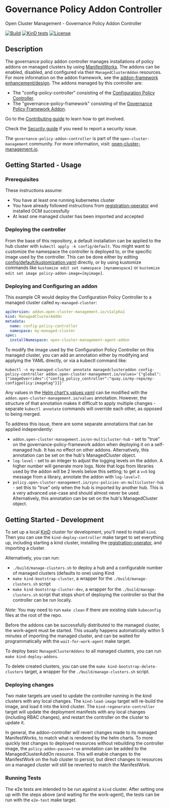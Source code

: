 [comment]: # " Copyright Contributors to the Open Cluster Management project "

# Governance Policy Addon Controller

Open Cluster Management - Governance Policy Addon Controller

[![Build](https://github.com/open-cluster-management-io/governance-policy-addon-controller/actions/workflows/go-postsubmit.yml/badge.svg?branch=main&event=push)](https://github.com/open-cluster-management-io/governance-policy-addon-controller/actions/workflows/go-postsubmit.yml)
[![KinD tests](https://github.com/open-cluster-management-io/governance-policy-addon-controller/actions/workflows/kind.yml/badge.svg?branch=main&event=push)](https://github.com/open-cluster-management-io/governance-policy-addon-controller/actions/workflows/kind.yml)
[![License](https://img.shields.io/:license-apache-blue.svg)](http://www.apache.org/licenses/LICENSE-2.0.html)

## Description

The governance policy addon controller manages installations of policy addons on managed clusters by
using
[ManifestWorks](https://github.com/open-cluster-management-io/api/blob/main/docs/manifestwork.md).
The addons can be enabled, disabled, and configured via their `ManagedClusterAddon` resources. For
more information on the addon framework, see the
[addon-framework enhancement/design](https://github.com/open-cluster-management-io/enhancements/tree/main/enhancements/sig-architecture/8-addon-framework).
The addons managed by this controller are:

- The "config-policy-controller" consisting of the
  [Configuration Policy Controller](https://github.com/open-cluster-management-io/config-policy-controller).
- The "governance-policy-framework" consisting of the
  [Governance Policy Framework Addon](https://github.com/open-cluster-management-io/governance-policy-framework-addon).

Go to the [Contributing guide](CONTRIBUTING.md) to learn how to get involved.

Check the [Security guide](SECURITY.md) if you need to report a security issue.

The `governance-policy-addon-controller` is part of the `open-cluster-management` community. For more information, visit: [open-cluster-management.io](https://open-cluster-management.io).

## Getting Started - Usage

### Prerequisites

These instructions assume:

- You have at least one running kubernetes cluster
- You have already followed instructions from
  [registration-operator](https://github.com/open-cluster-management-io/registration-operator) and
  installed OCM successfully
- At least one managed cluster has been imported and accepted

### Deploying the controller

From the base of this repository, a default installation can be applied to the hub cluster with
`kubectl apply -k config/default`. You might want to customize the namespace the controller is
deployed to, or the specific image used by the controller. This can be done either by editing
[config/default/kustomization.yaml](./config/default/kustomization.yaml) directly, or by using
kustomize commands like `kustomize edit set namespace [mynamespace]` or
`kustomize edit set image policy-addon-image=[myimage]`.

### Deploying and Configuring an addon

This example CR would deploy the Configuration Policy Controller to a managed cluster called
`my-managed-cluster`:

```yaml
apiVersion: addon.open-cluster-management.io/v1alpha1
kind: ManagedClusterAddOn
metadata:
  name: config-policy-controller
  namespace: my-managed-cluster
spec:
  installNamespace: open-cluster-management-agent-addon
```

To modify the image used by the Configuration Policy Controller on this managed cluster, you can add
an annotation either by modifying and applying the YAML directly, or via a kubectl command like:

```shell
kubectl -n my-managed-cluster annotate managedclusteraddon config-policy-controller addon.open-cluster-management.io/values='{"global":{"imageOverrides":{"config_policy_controller":"quay.io/my-repo/my-configpolicy:imagetag"}}}'
```

Any values in the
[Helm chart's values.yaml](./pkg/addon/configpolicy/manifests/managedclusterchart/values.yaml) can
be modified with the `addon.open-cluster-management.io/values` annotation. However, the structure
of that annotation makes it difficult to apply multiple changes - separate `kubectl annotate`
commands will override each other, as opposed to being merged.

To address this issue, there are some separate annotations that can be applied independently:

- `addon.open-cluster-management.io/on-multicluster-hub` - set to "true" on the
  governance-policy-framework addon when deploying it on a self-managed hub. It has no effect on
  other addons. Alternatively, this annotation can be set on the hub's ManagedCluster object.
- `log-level` - set to an integer to adjust the logging levels on the addon. A higher number will
  generate more logs. Note that logs from libraries used by the addon will be 2 levels below this
  setting; to get a `v=5` log message from a library, annotate the addon with `log-level=7`.
- `policy.open-cluster-management.io/sync-policies-on-multicluster-hub` - set this to "true" only
  when the hub is imported by another hub. This is a very advanced use-case and should almost
  never be used. Alternatively, this annotation can be set on the hub's ManagedCluster object.

## Getting Started - Development

To set up a local [KinD](https://kind.sigs.k8s.io/) cluster for development, you'll need to install
`kind`. Then you can use the `kind-deploy-controller` make target to set everything up, including
starting a kind cluster, installing the
[registration-operator](https://github.com/open-cluster-management-io/registration-operator), and
importing a cluster.

Alternatively, you can run:
- `./build/manage-clusters.sh` to deploy a hub and a configurable number of managed clusters 
  (defaults to one) using Kind
- `make kind-bootstrap-cluster`, a wrapper for the `./build/manage-clusters.sh` script
- `make kind-bootstrap-cluster-dev`, a wrapper for the `./build/manage-clusters.sh` script that stops 
  short of deploying the controller so that the controller can be run locally.

*Note*: You may need to run `make clean` if there are existing stale `kubeconfig` files at the root 
of the repo.

Before the addons can be successfully distributed to the managed cluster, the work-agent must be
started. This usually happens automatically within 5 minutes of importing the managed cluster, and
can be waited for programmatically with the `wait-for-work-agent` make target.

To deploy basic `ManagedClusterAddons` to all managed clusters, you can run `make kind-deploy-addons`.

To delete created clusters, you can use the `make kind-bootstrap-delete-clusters` target, a wrapper 
for the `./build/manage-clusters.sh` script.

### Deploying changes

Two make targets are used to update the controller running in the kind clusters with any local
changes. The `kind-load-image` target will re-build the image, and load it into the kind cluster.
The `kind-regenerate-controller` target will update the deployment manifests with any local changes
(including RBAC changes), and restart the controller on the cluster to update it.

In general, the addon-controller will revert changes made to its managed ManifestWorks, to match 
what is rendered by the helm charts. To more quickly test changes to deployed resources without 
rebuilding the controller image, the `policy-addon-pause=true` annotation can be added to the 
ManagedClusterAddOn resource. This will enable changes to the ManifestWork on the hub cluster to
persist, but direct changes to resources on a managed cluster will still be reverted to match the
ManifestWork.

### Running Tests

The e2e tests are intended to be run against a `kind` cluster. After setting one up with the steps
above (and waiting for the work-agent), the tests can be run with the `e2e-test` make target.

<!---
Date: April/29/2022
-->
